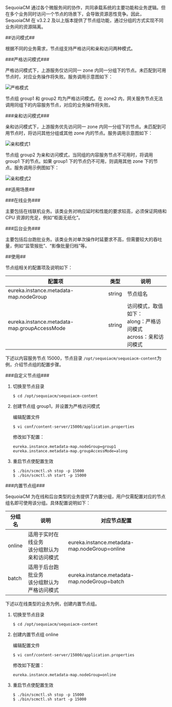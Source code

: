 
SequoiaCM 通过各个微服务间的协作，共同承载系统的主要功能和业务逻辑。但在多个业务同时访问一个节点的场景下，会导致资源恶性竞争。因此，SequoiaCM 在 v3.2.2 及以上版本提供了节点组功能，通过分组的方式实现不同业务间的资源隔离。

##访问模式##

根据不同的业务需求，节点组支持严格访问和亲和访问两种模式。

###严格访问模式###

严格访问模式下，上游服务仅访问同一 zone 内同一分组下的节点。未匹配到可用节点时，对应业务操作将失败。服务调用示意图如下：

![严格模式][along_group]

节点组 group1 和 group2 均为严格访问模式。在 zone2 内，网关服务节点无法调用同组下的内容服务节点，对应的业务操作将失败。

###亲和访问模式###

亲和访问模式下，上游服务优先访问同一 zone 内同一分组下的节点。未匹配到可用节点时，将访问其他分组或其他 zone 内的节点。服务调用示意图如下：

![亲和模式1][across_group1]

节点组 group2 为亲和访问模式，当同组的内容服务节点不可用时，将调用 group1 下的节点。如果 group1 下的节点仍不可用，则调用其他 zone 下的节点。服务调用示例图如下：

![亲和模式2][across_group2]

##适用场景##

###在线业务###

主要包括在线联机业务。该类业务对响应延时和性能的要求较高，必须保证网络和 CPU 资源的充足，例如“柜面无纸化”。

###后台业务###

主要包括后台跑批业务。该类业务对单次操作时延要求不高，但需要较大的吞吐量，例如“监管报批”、“影像批量归档”等。

##使用##

节点组相关的配置项及说明如下：

| 配置项 | 类型 | 说明 |
| ------ | ---- | ---- |
| eureka.instance.metadata-map.nodeGroup | string | 节点组名 |
| eureka.instance.metadata-map.groupAccessMode | string | 访问模式，取值如下：<br>along：严格访问模式<br>across：亲和访问模式 |

下述以内容服务节点 15000，节点目录 `/opt/sequoiacm/sequoiacm-content`为例，介绍节点组的配置步骤。

###自定义节点组###

1. 切换至节点目录

    ```lang-bash
    $ cd /opt/sequoiacm/sequoiacm-content
    ```
2. 创建节点组 group1，并设置为严格访问模式

    编辑配置文件

    ```lang-bash
    $ vi conf/content-server/15000/application.properties
    ```

    修改如下配置：

    ```lang-ini
    eureka.instance.metadata-map.nodeGroup=group1
    eureka.instance.metadata-map.groupAccessMode=along
    ```

3. 重启节点使配置生效

    ```lang-bash
    $ ./bin/scmctl.sh stop -p 15000
    $ ./bin/scmctl.sh start -p 15000
    ```

###内置节点组###

SequoiaCM 为在线和后台类型的业务提供了内置分组，用户仅需配置对应的节点组名即可使用该分组。具体配置说明如下：

| 分组名 | 说明 | 对应节点配置 |
| ------ |----- | ------------ |
| online | 适用于实时在线业务<br>该分组默认为亲和访问模式 | eureka.instance.metadata-map.nodeGroup=online |
| batch  | 适用于后台跑批业务<br>该分组默认为严格访问模式 | eureka.instance.metadata-map.nodeGroup=batch |

下述以在线类型的业务为例，创建内置节点组。

1. 切换至节点目录

    ```lang-bash
    $ cd /opt/sequoiacm/sequoiacm-content
    ```

2. 创建内置节点组 online

    编辑配置文件

    ```lang-bash
    $ vi conf/content-server/15000/application.properties
    ```

    修改如下配置：

    ```lang-ini
    eureka.instance.metadata-map.nodeGroup=online
    ```

3. 重启节点使配置生效

    ```lang-bash
    $ ./bin/scmctl.sh stop -p 15000
    $ ./bin/scmctl.sh start -p 15000
    ```

[along_group]:Architecture/along_group.png
[across_group1]:Architecture/across_group1.png
[across_group2]:Architecture/across_group2.png